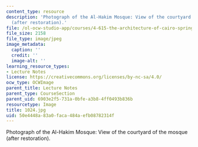 ```yaml
---
content_type: resource
description: 'Photograph of the Al-Hakim Mosque: View of the courtyard of the mosque
  (after restoration).'
file: /ol-ocw-studio-app/courses/4-615-the-architecture-of-cairo-spring-2002/50e4448a83a0faca484aefb08782314f_1024.jpg
file_size: 2158
file_type: image/jpeg
image_metadata:
  caption: ''
  credit: ''
  image-alt: ''
learning_resource_types:
- Lecture Notes
license: https://creativecommons.org/licenses/by-nc-sa/4.0/
ocw_type: OCWImage
parent_title: Lecture Notes
parent_type: CourseSection
parent_uid: 6903e2f5-731a-0bfe-a3b8-4ff0493b836b
resourcetype: Image
title: 1024.jpg
uid: 50e4448a-83a0-faca-484a-efb08782314f
---
```

Photograph of the Al-Hakim Mosque: View of the courtyard of the mosque (after restoration).